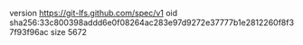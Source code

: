 version https://git-lfs.github.com/spec/v1
oid sha256:33c800398addd6e0f08264ac283e97d9272e37777b1e2812260f8f37f93f96ac
size 5672
